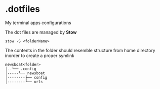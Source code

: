 # .dotfiles
My terminal apps configurations

The dot files are managed by **Stow**
```
stow -S <folderName>
```
The contents in the folder should resemble structure from home directory inorder to create a proper symlink    
```
newsboat<folder>    
│--└── .config    
│-----└── newsboat    
│--------├── config      
│--------└── urls
```
